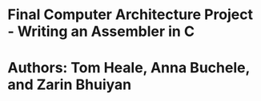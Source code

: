 # Final Computer Architecture Project - Writing an Assembler in C
# Authors: Tom Heale, Anna Buchele, and Zarin Bhuiyan
